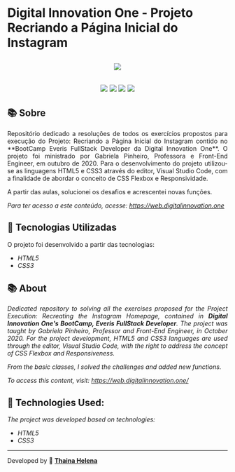<h1> 
    Digital Innovation One - Projeto Recriando a Página Inicial do Instagram
</h1>

<h2 align="center">
<img src="https://i.imgur.com/nMtQKJN.png">
</h2>

<h2 align="center">
    <a href="https://www.facebook.com/digitalinnovationone" target="_blank"><img class="link" src="https://i.imgur.com/s9wDAAI.png?1"></a> <a href="https://www.youtube.com/results?search_query=digital+innovation+one" target="_blank"><img class="link" src="https://i.imgur.com/zG40AZC.png?1"></a> <a href="https://twitter.com/dio4tech" target="_blank"><img class="link" src="https://i.imgur.com/0Xfla8g.png?1"></a> <a href="https://web.digitalinnovation.one/" target="_blank"><img class="link" src="https://i.imgur.com/skUash9.png?1"></a>
</h2>

## 📚 Sobre

<p align="justify">Repositório dedicado a resoluções de todos os exercícios propostos para execução do Projeto: Recriando a Página Inicial do Instagram contido no **BootCamp Everis FullStack Developer da Digital Innovation One**. O projeto foi ministrado por Gabriela Pinheiro, Professora e Front-End Engineer, em outubro de 2020. Para o desenvolvimento do projeto utilizou-se as linguagens HTML5 e CSS3 através do editor, Visual Studio Code, com a finalidade de abordar o conceito de CSS Flexbox e Responsividade.</p>

<p align="justify">A partir das aulas, solucionei os desafios e acrescentei novas funções.</p>

*Para ter acesso a este conteúdo, acesse: https://web.digitalinnovation.one*                                  


## 🚀 Tecnologias Utilizadas

O projeto foi desenvolvido a partir das tecnologias:

- *HTML5*
- *CSS3*


## 📚 About

*<p align="justify">Dedicated repository to solving all the exercises proposed for the Project Execution: Recreating the Instagram Homepage, contained in **Digital Innovation One's BootCamp, Everis FullStack Developer**. The project was taught by Gabriela Pinheiro, Professor and Front-End Engineer, in October 2020. For the project development, HTML5 and CSS3 languages ​​are used through the editor, Visual Studio Code, with the right to address the concept of CSS Flexbox and Responsiveness.</p>*

*From the basic classes, I solved the challenges and added new functions.*

*To access this content, visit: https://web.digitalinnovation.one/*                                  


## 🚀 Technologies Used:

*The project was developed based on technologies:*

- *HTML5*
- *CSS3*

--------------

Developed by 🍁 [**Thaina Helena**](https://github.com/Thainahelena)